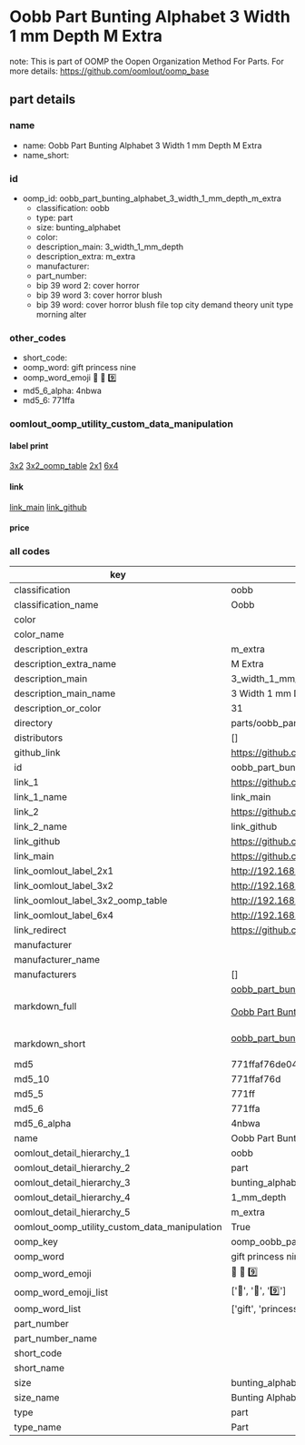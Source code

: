 # Oobb Part Bunting Alphabet 3 Width 1 mm Depth M Extra  

note: This is part of OOMP the Oopen Organization Method For Parts. For more details: https://github.com/oomlout/oomp_base

##  part details
  







### name
* name: Oobb Part Bunting Alphabet 3 Width 1 mm Depth M Extra
* name_short: 
### id
* oomp_id: oobb_part_bunting_alphabet_3_width_1_mm_depth_m_extra
  * classification: oobb
  * type: part
  * size: bunting_alphabet
  * color: 
  * description_main: 3_width_1_mm_depth
  * description_extra: m_extra
  * manufacturer: 
  * part_number: 
  * bip 39 word 2: cover horror
  * bip 39 word 3: cover horror blush
  * bip 39 word: cover horror blush file top city demand theory unit type morning alter

### other_codes
* short_code: 
* oomp_word: gift princess nine
* oomp_word_emoji :gift: :princess: :nine:
* md5_6_alpha: 4nbwa
* md5_6: 771ffa






### oomlout_oomp_utility_custom_data_manipulation
#### label print
[3x2](http://192.168.1.245:1112/?label=oomp%204nbwa)
[3x2_oomp_table](http://192.168.1.108:1112/?label=oomp%204nbwa)
[2x1](http://192.168.1.242:1112/?label=oomp%204nbwa)
[6x4](http://192.168.1.55:1112/?label=oomp%204nbwa)    

#### link

[link_main](https://github.com/oomlout/oomlout_oomp_version_1_messy/tree/main/parts/oobb_part_bunting_alphabet_3_width_1_mm_depth_m_extra) [link_github](https://github.com/oomlout/oomlout_oomp_version_1_messy/tree/main/parts/oobb_part_bunting_alphabet_3_width_1_mm_depth_m_extra)                             

#### price







### all codes 
| key | value |  
| --- | --- |  
| classification | oobb |  
| classification_name | Oobb |  
| color |  |  
| color_name |  |  
| description_extra | m_extra |  
| description_extra_name | M Extra |  
| description_main | 3_width_1_mm_depth |  
| description_main_name | 3 Width 1 mm Depth |  
| description_or_color | 31 |  
| directory | parts/oobb_part_bunting_alphabet_3_width_1_mm_depth_m_extra |  
| distributors | [] |  
| github_link | https://github.com/oomlout/oomlout_oomp_part_src/tree/main/parts/oobb_part_bunting_alphabet_3_width_1_mm_depth_m_extra |  
| id | oobb_part_bunting_alphabet_3_width_1_mm_depth_m_extra |  
| link_1 | https://github.com/oomlout/oomlout_oomp_version_1_messy/tree/main/parts/oobb_part_bunting_alphabet_3_width_1_mm_depth_m_extra |  
| link_1_name | link_main |  
| link_2 | https://github.com/oomlout/oomlout_oomp_version_1_messy/tree/main/parts/oobb_part_bunting_alphabet_3_width_1_mm_depth_m_extra |  
| link_2_name | link_github |  
| link_github | https://github.com/oomlout/oomlout_oomp_version_1_messy/tree/main/parts/oobb_part_bunting_alphabet_3_width_1_mm_depth_m_extra |  
| link_main | https://github.com/oomlout/oomlout_oomp_version_1_messy/tree/main/parts/oobb_part_bunting_alphabet_3_width_1_mm_depth_m_extra |  
| link_oomlout_label_2x1 | http://192.168.1.242:1112/?label=oomp%204nbwa |  
| link_oomlout_label_3x2 | http://192.168.1.245:1112/?label=oomp%204nbwa |  
| link_oomlout_label_3x2_oomp_table | http://192.168.1.108:1112/?label=oomp%204nbwa |  
| link_oomlout_label_6x4 | http://192.168.1.55:1112/?label=oomp%204nbwa |  
| link_redirect | https://github.com/oomlout/oomlout_oomp_version_1_messy/tree/main/parts/oobb_part_bunting_alphabet_3_width_1_mm_depth_m_extra |  
| manufacturer |  |  
| manufacturer_name |  |  
| manufacturers | [] |  
| markdown_full | [oobb_part_bunting_alphabet_3_width_1_mm_depth_m_extra](none)<br>[](none)<br>[Oobb Part Bunting Alphabet 3 Width 1 Mm Depth M Extra](none)<br><br> |  
| markdown_short | [oobb_part_bunting_alphabet_3_width_1_mm_depth_m_extra](none)<br><br> |  
| md5 | 771ffaf76de04744a5f27562311b698c |  
| md5_10 | 771ffaf76d |  
| md5_5 | 771ff |  
| md5_6 | 771ffa |  
| md5_6_alpha | 4nbwa |  
| name | Oobb Part Bunting Alphabet 3 Width 1 mm Depth M Extra |  
| oomlout_detail_hierarchy_1 | oobb |  
| oomlout_detail_hierarchy_2 | part |  
| oomlout_detail_hierarchy_3 | bunting_alphabet |  
| oomlout_detail_hierarchy_4 | 1_mm_depth |  
| oomlout_detail_hierarchy_5 | m_extra |  
| oomlout_oomp_utility_custom_data_manipulation | True |  
| oomp_key | oomp_oobb_part_bunting_alphabet_3_width_1_mm_depth_m_extra |  
| oomp_word | gift princess nine |  
| oomp_word_emoji | :gift: :princess: :nine: |  
| oomp_word_emoji_list | [':gift:', ':princess:', ':nine:'] |  
| oomp_word_list | ['gift', 'princess', 'nine'] |  
| part_number |  |  
| part_number_name |  |  
| short_code |  |  
| short_name |  |  
| size | bunting_alphabet |  
| size_name | Bunting Alphabet |  
| type | part |  
| type_name | Part |  
